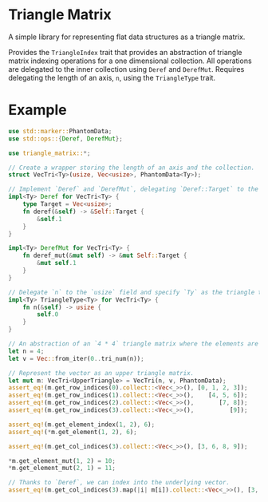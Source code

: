 # Triangle Matrix

A simple library for representing flat data structures as a triangle matrix. 

Provides the `TriangleIndex` trait that provides an abstraction of triangle
matrix indexing operations for a one dimensional collection. All operations
are delegated to the inner collection using `Deref` and `DerefMut`. Requires
delegating the length of an axis, `n`, using the `TriangleType` trait.

# Example
```rust
use std::marker::PhantomData;
use std::ops::{Deref, DerefMut};

use triangle_matrix::*;

// Create a wrapper storing the length of an axis and the collection.
struct VecTri<Ty>(usize, Vec<usize>, PhantomData<Ty>);

// Implement `Deref` and `DerefMut`, delegating `Deref::Target` to the vector.
impl<Ty> Deref for VecTri<Ty> {
    type Target = Vec<usize>;
    fn deref(&self) -> &Self::Target {
        &self.1
    }
}

impl<Ty> DerefMut for VecTri<Ty> {
    fn deref_mut(&mut self) -> &mut Self::Target {
        &mut self.1
    }
}

// Delegate `n` to the `usize` field and specify `Ty` as the triangle type.
impl<Ty> TriangleType<Ty> for VecTri<Ty> {
    fn n(&self) -> usize {
        self.0
    }
}

// An abstraction of an `4 * 4` triangle matrix where the elements are the usize indices.
let n = 4;
let v = Vec::from_iter(0..tri_num(n));

// Represent the vector as an upper triangle matrix.
let mut m: VecTri<UpperTriangle> = VecTri(n, v, PhantomData);
assert_eq!(m.get_row_indices(0).collect::<Vec<_>>(), [0, 1, 2, 3]);
assert_eq!(m.get_row_indices(1).collect::<Vec<_>>(),    [4, 5, 6]);
assert_eq!(m.get_row_indices(2).collect::<Vec<_>>(),       [7, 8]);
assert_eq!(m.get_row_indices(3).collect::<Vec<_>>(),          [9]);

assert_eq!(m.get_element_index(1, 2), 6);
assert_eq!(*m.get_element(1, 2), 6);

assert_eq!(m.get_col_indices(3).collect::<Vec<_>>(), [3, 6, 8, 9]);

*m.get_element_mut(1, 2) = 10;
*m.get_element_mut(2, 1) = 11;

// Thanks to `Deref`, we can index into the underlying vector.
assert_eq!(m.get_col_indices(3).map(|i| m[i]).collect::<Vec<_>>(), [3, 10, 11, 9]);
```
